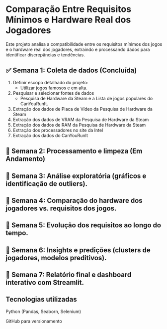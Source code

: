 # Comparação Entre Requisitos Mínimos e Hardware Real dos Jogadores

Este projeto analisa a compatibilidade entre os requisitos mínimos dos jogos e o hardware real dos jogadores, extraindo e processando dados para identificar discrepâncias e tendências.

## ✅ Semana 1: Coleta de dados (Concluída)
1. Definir escopo detalhado do projeto:
    - Utilizar jogos famosos e em alta.
2. Pesquisar e selecionar fontes de dados
    - Pesquisa de Hardware da Steam e a Lista de jogos populares do CanYouRunIt.
3. Extração dos dados de Placa de Vídeo da Pesquisa de Hardware da Steam
4. Extração dos dados de VRAM da Pesquisa de Hardware da Steam
5. Extração dos dados de RAM da Pesquisa de Hardware da Steam
6. Extração dos processadores no site da Intel
7. Extração dos dados do CanYouRunIt

## 🔄 Semana 2: Processamento e limpeza (Em Andamento)
   
## 🔄 Semana 3: Análise exploratória (gráficos e identificação de outliers).

## 🔄 Semana 4: Comparação do hardware dos jogadores vs. requisitos dos jogos.

## 🔄 Semana 5: Evolução dos requisitos ao longo do tempo.

## 🔄 Semana 6: Insights e predições (clusters de jogadores, modelos preditivos).

## 🔄 Semana 7: Relatório final e dashboard interativo com Streamlit.

## Tecnologias utilizadas

Python (Pandas, Seaborn, Selenium)

GitHub para versionamento
